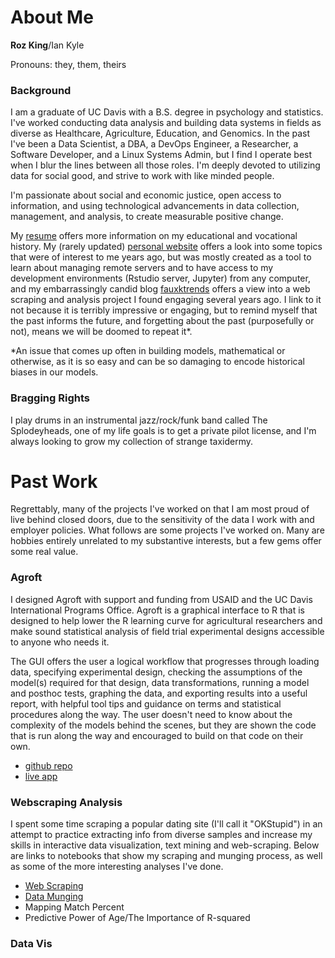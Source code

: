 # About Me

**Roz King**/Ian Kyle

Pronouns: they, them, theirs

### Background

I am a graduate of UC Davis with a B.S. degree in psychology and statistics. I've worked conducting data analysis and building data systems in fields as diverse as Healthcare, Agriculture, Education, and Genomics. In the past I've been a Data Scientist, a DBA, a DevOps Engineer, a Researcher, a Software Developer, and a Linux Systems Admin, but I find I operate best when I blur the lines  between all those roles. I'm deeply devoted to utilizing data for social good, and strive to work with like minded people.

I'm passionate about social and economic justice, open access to information, and using technological advancements in data collection, management, and analysis, to create measurable positive change. 

My <a href="www/src/resume.pdf" download>resume</a> offers more information on my educational and vocational history. My (rarely updated) [personal website](http://ikkyle.com) offers a look into some topics that were of interest to me years ago, but was mostly created as a tool to learn about managing remote servers and to have access to my development environments (Rstudio server, Jupyter) from any computer, and my embarrassingly candid blog [fauxktrends](http://fauxktrends.tumblr.com/archive) offers a view into a web scraping and analysis project I found engaging several years ago. I link to it not because it is terribly impressive or engaging, but to remind myself that the past informs the future, and forgetting about the past (purposefully or not), means we will be doomed to repeat it*. 

\*An issue that comes up often in building models, mathematical or otherwise, as it is so easy and can be so damaging to encode historical biases in our models. 

### Bragging Rights

I play drums in an instrumental jazz/rock/funk band called The Splodeyheads, one of my life goals is to get a private pilot license, and I'm always looking to grow my collection of strange taxidermy. 


# Past Work

Regrettably, many of the projects I've worked on that I am most proud of live behind closed doors, due to the sensitivity of the data I work with and employer policies. What follows are some projects I've worked on. Many are hobbies entirely unrelated to my substantive interests, but a few gems offer some real value. 

### Agroft

I designed Agroft with support and funding from USAID and the UC Davis International Programs Office. Agroft is a graphical interface to R that is designed to help lower the R learning curve for agricultural researchers and make sound statistical analysis of field trial experimental designs accessible to anyone who needs it. 

The GUI offers the user a logical workflow that progresses through loading data, specifying experimental design, checking the assumptions of the model(s) required for that design, data transformations, running a model and posthoc tests, graphing the data, and exporting results into a useful report, with helpful tool tips and guidance on terms and statistical procedures along the way. The user doesn't need to know about the complexity of the models behind the scenes, but they are shown the code that is run along the way and encouraged to build on that code on their own. 

* [github repo](https://github.com/ucd-ipo/agroft)
* [live app](http://ikkyle.com/playground/aip-analysis/)

### Webscraping Analysis

I spent some time scraping a popular dating site (I'll call it "OKStupid") in an attempt to practice extracting info from diverse samples and increase my skills in interactive data visualization, text mining and web-scraping. Below are links to notebooks that show my scraping and munging process, as well as some of the more interesting analyses I've done. 

* [Web Scraping](www/OKC/scrape.html)
* [Data Munging](www/OKC/munge.html)
* Mapping Match Percent
* Predictive Power of Age/The Importance of R-squared


### Data Vis
